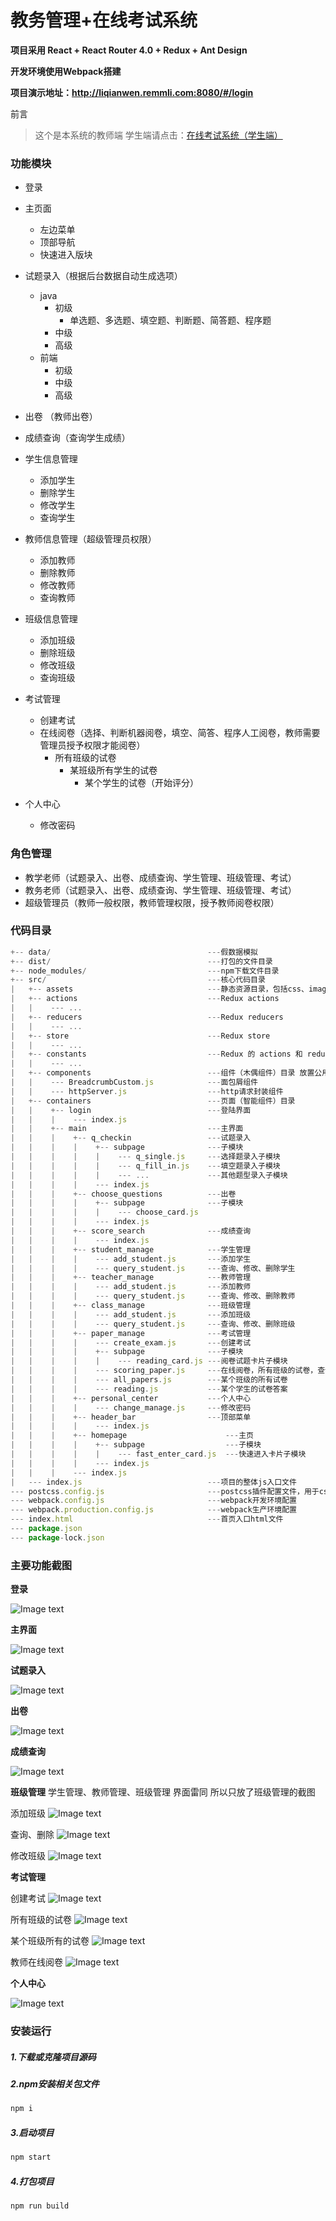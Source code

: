 # 教务管理+在线考试系统

**项目采用 React + React Router 4.0 + Redux + Ant Design**

**开发环境使用Webpack搭建**

**项目演示地址：http://liqianwen.remmli.com:8080/#/login**

前言
> 这个是本系统的教师端 学生端请点击：[在线考试系统（学生端）](https://github.com/remmlqw/exam-student)

### 功能模块

- 登录

- 主页面
    - 左边菜单
    - 顶部导航
    - 快速进入版块

- 试题录入（根据后台数据自动生成选项）
    - java
      - 初级
        - 单选题、多选题、填空题、判断题、简答题、程序题
      - 中级
      - 高级
    - 前端
      - 初级
      - 中级
      - 高级

- 出卷 （教师出卷）

- 成绩查询（查询学生成绩）

- 学生信息管理
    - 添加学生
    - 删除学生
    - 修改学生
    - 查询学生

- 教师信息管理（超级管理员权限）
    - 添加教师
    - 删除教师
    - 修改教师
    - 查询教师

- 班级信息管理
    - 添加班级
    - 删除班级
    - 修改班级
    - 查询班级

- 考试管理
    - 创建考试
    - 在线阅卷（选择、判断机器阅卷，填空、简答、程序人工阅卷，教师需要管理员授予权限才能阅卷）
      - 所有班级的试卷
        - 某班级所有学生的试卷
          - 某个学生的试卷（开始评分）

- 个人中心
    - 修改密码

### 角色管理
- 教学老师（试题录入、出卷、成绩查询、学生管理、班级管理、考试）
- 教务老师（试题录入、出卷、成绩查询、学生管理、班级管理、考试）
- 超级管理员（教师一般权限，教师管理权限，授予教师阅卷权限）

### 代码目录
```js
+-- data/                                   ---假数据模拟
+-- dist/                                   ---打包的文件目录
+-- node_modules/                           ---npm下载文件目录
+-- src/                                    ---核心代码目录
|   +-- assets                              ---静态资源目录，包括css、images等
|   +-- actions                             ---Redux actions
|   |    --- ...
|   +-- reducers                            ---Redux reducers
|   |    --- ...
|   +-- store                               ---Redux store
|   |    --- ...
|   +-- constants                           ---Redux 的 actions 和 reducers 都会用到的常量，统一放在这里
|   |    --- ...
|   +-- components                          ---组件（木偶组件）目录 放置公用组件
|   |    --- BreadcrumbCustom.js            ---面包屑组件  
|   |    --- httpServer.js                  ---http请求封装组件
|   +-- containers                          ---页面（智能组件）目录
|   |    +-- login                          ---登陆界面        
|   |    |    --- index.js
|   |    +-- main                           ---主界面
|   |    |    +-- q_checkin                 ---试题录入
|   |    |    |    +-- subpage              ---子模块
|   |    |    |    |    --- q_single.js     ---选择题录入子模块
|   |    |    |    |    --- q_fill_in.js    ---填空题录入子模块
|   |    |    |    |    --- ...             ---其他题型录入子模块
|   |    |    |    --- index.js
|   |    |    +-- choose_questions          ---出卷
|   |    |    |    +-- subpage              ---子模块
|   |    |    |    |    --- choose_card.js
|   |    |    |    --- index.js
|   |    |    +-- score_search              ---成绩查询
|   |    |    |    --- index.js
|   |    |    +-- student_manage            ---学生管理
|   |    |    |    --- add_student.js       ---添加学生
|   |    |    |    --- query_student.js     ---查询、修改、删除学生
|   |    |    +-- teacher_manage            ---教师管理
|   |    |    |    --- add_student.js       ---添加教师
|   |    |    |    --- query_student.js     ---查询、修改、删除教师
|   |    |    +-- class_manage              ---班级管理
|   |    |    |    --- add_student.js       ---添加班级
|   |    |    |    --- query_student.js     ---查询、修改、删除班级
|   |    |    +-- paper_manage              ---考试管理
|   |    |    |    --- create_exam.js       ---创建考试
|   |    |    |    +-- subpage              ---子模块
|   |    |    |    |    --- reading_card.js ---阅卷试题卡片子模块
|   |    |    |    --- scoring_paper.js     ---在线阅卷，所有班级的试卷，查询试卷
|   |    |    |    --- all_papers.js        ---某个班级的所有试卷
|   |    |    |    --- reading.js           ---某个学生的试卷答案
|   |    |    +-- personal_center           ---个人中心
|   |    |    |    --- change_manage.js     ---修改密码
|   |    |    +-- header_bar                ---顶部菜单
|   |    |    |    --- index.js     
|   |    |    +-- homepage                      ---主页
|   |    |    |    +-- subpage                  ---子模块
|   |    |    |    |    --- fast_enter_card.js  ---快速进入卡片子模块
|   |    |    |    --- index.js     
|   |    |    --- index.js
|   --- index.js                            ---项目的整体js入口文件
--- postcss.config.js                       ---postcss插件配置文件，用于css代码压缩
--- webpack.config.js                       ---webpack开发环境配置
--- webpack.production.config.js            ---webpack生产环境配置
--- index.html                              ---首页入口html文件
--- package.json
--- package-lock.json                               
```

### 主要功能截图
**登录**

![Image text](https://raw.githubusercontent.com/remmlqw/img-folder/master/login.png)

**主界面**

![Image text](https://raw.githubusercontent.com/remmlqw/img-folder/master/main.png)

**试题录入**

![Image text](https://raw.githubusercontent.com/remmlqw/img-folder/master/luru.png)

**出卷**

![Image text](https://raw.githubusercontent.com/remmlqw/img-folder/master/chujuan.png)

**成绩查询**

![Image text](https://raw.githubusercontent.com/remmlqw/img-folder/master/score_search.png)

**班级管理**
学生管理、教师管理、班级管理 界面雷同 所以只放了班级管理的截图

添加班级
![Image text](https://raw.githubusercontent.com/remmlqw/img-folder/master/add_class.png)

查询、删除
![Image text](https://raw.githubusercontent.com/remmlqw/img-folder/master/query_class.png)

修改班级
![Image text](https://raw.githubusercontent.com/remmlqw/img-folder/master/xiugai.png)

**考试管理**

创建考试
![Image text](https://raw.githubusercontent.com/remmlqw/img-folder/master/create_exam.png)

所有班级的试卷
![Image text](https://raw.githubusercontent.com/remmlqw/img-folder/master/scoring.png)

某个班级所有的试卷
![Image text](https://raw.githubusercontent.com/remmlqw/img-folder/master/all_papers.png)

教师在线阅卷
![Image text](https://raw.githubusercontent.com/remmlqw/img-folder/master/reding.png)

**个人中心**

![Image text](https://raw.githubusercontent.com/remmlqw/img-folder/master/person.png)

### 安装运行
##### 1.下载或克隆项目源码
##### 2.npm安装相关包文件
```js
npm i
```
##### 3.启动项目
```js
npm start
```
##### 4.打包项目
```js
npm run build
```
